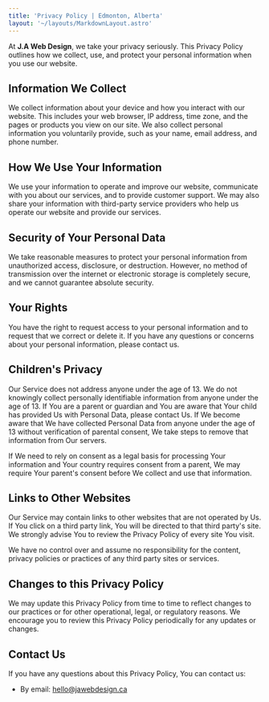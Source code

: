 ```yaml
---
title: 'Privacy Policy | Edmonton, Alberta'
layout: '~/layouts/MarkdownLayout.astro'
---
```


<!-- _Last updated_: January 06, 2023 -->


 At **J.A Web Design**, we take your privacy seriously. This Privacy Policy outlines how we collect, use, and protect your personal information when you use our website.

## Information We Collect

We collect information about your device and how you interact with our website. This includes your web
browser, IP address, time zone, and the pages or products you view on our site. We also collect personal
 information you voluntarily provide, such as your name, email address, and phone number.

## How We Use Your Information

We use your information to operate and improve our website, communicate with you about our services, and to provide customer support. We may also share your information with third-party service providers who help us operate our website and provide our services. 

## Security of Your Personal Data

We take reasonable measures to protect your personal information from unauthorized access, disclosure, or destruction. However, no method of transmission over the internet or electronic storage is completely secure, and we cannot guarantee absolute security. 

## Your Rights

You have the right to request access to your personal information and to request that we correct or delete it. If you have any questions or concerns about your personal information, please contact us. 

## Children's Privacy

Our Service does not address anyone under the age of 13. We do not knowingly collect personally identifiable information from anyone under the age of 13. If You are a parent or guardian and You are aware that Your child has provided Us with Personal Data, please contact Us. If We become aware that We have collected Personal Data from anyone under the age of 13 without verification of parental consent, We take steps to remove that information from Our servers.

If We need to rely on consent as a legal basis for processing Your information and Your country requires consent from a parent, We may require Your parent's consent before We collect and use that information.

## Links to Other Websites

Our Service may contain links to other websites that are not operated by Us. If You click on a third party link, You will be directed to that third party's site. We strongly advise You to review the Privacy Policy of every site You visit.

We have no control over and assume no responsibility for the content, privacy policies or practices of any third party sites or services.

## Changes to this Privacy Policy

We may update this Privacy Policy from time to time to reflect changes to our practices or for other operational, legal, or regulatory reasons. We encourage you to review this Privacy Policy periodically for any updates or changes. 

## Contact Us

If you have any questions about this Privacy Policy, You can contact us:

- By email: hello@jawebdesign.ca
